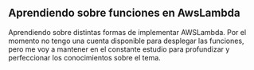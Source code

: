 ## Aprendiendo sobre funciones en AwsLambda
Aprendiendo sobre distintas formas de implementar AWSLambda. Por el momento no tengo una cuenta disponible para desplegar las funciones,
pero me voy a mantener en el constante estudio para profundizar y perfeccionar los conocimientos sobre el tema.
